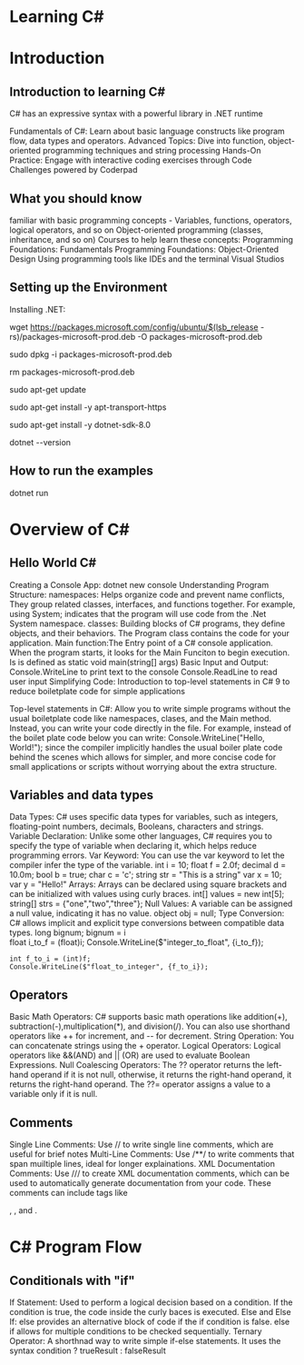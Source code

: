 # Learning C#
# Introduction
## Introduction to learning C#
C# has an expressive syntax with a powerful library in .NET runtime

Fundamentals of C#: Learn about basic language constructs like program flow, data types and operators.
Advanced Topics: Dive into function, object-oriented programming techniques and string processing
Hands-On Practice: Engage with interactive coding exercises through Code Challenges powered by Coderpad

## What you should know
familiar with basic programming concepts - Variables, functions, operators, logical operators, and so on
Object-oriented programming (classes, inheritance, and so on)
    Courses to help learn these concepts:
        Programming Foundations: Fundamentals
        Programming Foundations: Object-Oriented Design
Using programming tools like IDEs and the terminal
    Visual Studios

## Setting up the Environment
Installing .NET:
<!-- # Download the Microsoft package repository configuration for the current Ubuntu version -->
wget https://packages.microsoft.com/config/ubuntu/$(lsb_release -rs)/packages-microsoft-prod.deb -O packages-microsoft-prod.deb
<!-- # Install the downloaded Microsoft package repository configuration -->
sudo dpkg -i packages-microsoft-prod.deb
<!-- # Remove the downloaded .deb file to clean up -->
rm packages-microsoft-prod.deb
<!-- # Update the package lists to include the newly added Microsoft repository -->
sudo apt-get update
<!-- # Install apt-transport-https package to allow APT to fetch packages over HTTPS -->
sudo apt-get install -y apt-transport-https
<!-- # Install the .NET SDK version 8.0 -->
sudo apt-get install -y dotnet-sdk-8.0
<!-- # Verify the .NET SDK installation by checking the installed version -->
dotnet --version

## How to run the examples
dotnet run
<!-- dotnet run {works if you're at the top level of the project} 
 with pwd you're at directory: /home/desktop/MSSA-prep/Linkedin-SoftwareDevelopmentFundamentals/notes/LearningC#/LearningCSharp/DotNet7/Finished/Overview/HelloWorld
 
with ls you can see
HelloWorld.csproj  Program.cs  bin  obj 
then you use dotnet run


Script to change the target framework within every .csproj file from DotNet7.0 to DotNet8.0. Run it at the same level of the Finished and Start Directories!
find . -name "*.csproj" -exec sed -i 's|<TargetFramework>.*</TargetFramework>|<TargetFramework>net8.0</TargetFramework>|g' {} + 
-->

# Overview of C#
## Hello World C#
Creating a Console App:
    dotnet new console
Understanding Program Structure:
    namespaces: Helps organize code and prevent name conflicts, They group related classes, interfaces, and functions together. For example, using System; indicates that the program will use code from the .Net System namespace. 
    classes: Building blocks of C# programs, they define objects, and their behaviors. The Program class contains the code for your application.
    Main function:The Entry point of a C# console application. When the program starts, it looks for the Main Funciton to begin execution. Is is defined as 
    static void main(string[] args)
Basic Input and Output: 
    Console.WriteLine to print text to the console 
    Console.ReadLine to read user input
Simplifying Code: Introduction to top-level statements in C# 9 to reduce boiletplate code for simple applications

Top-level statements in C#: Allow you to write simple programs without the usual boiletplate code like namespaces, clases, and the Main method. Instead, you can write your code directly in the file. For example, instead of the boilet plate code below you can write: Console.WriteLine("Hello, World!"); since the compiler implicitly handles the usual boiler plate code behind the scenes which allows for simpler, and more concise code for small applications or scripts without worrying about the extra structure.

<!-- 
See https://aka.ms/new-console-template for more information
For .NET 5 and earlier, the console app template generates the following code:
 dotnet new console

using System;
namespace MyApp
{
    internal class Program
    {
        static void Main(string[] args)
        {
            Console.WriteLine("Hello World!");
        }
    }
} 
-->

## Variables and data types
Data Types: C# uses specific data types for variables, such as integers, floating-point numbers, decimals, Booleans, characters and strings.
Variable Declaration: Unlike some other languages, C# requires you to specify the type of variable when declaring it, which helps reduce programming errors.
Var Keyword: You can use the var keyword to let the compiler infer the type of the variable.
    int i = 10;
    float f = 2.0f;
    decimal d = 10.0m;
    bool b = true;
    char c = 'c';
    string str = "This is a string"
    var x = 10;
    var y = "Hello!"
Arrays: Arrays can be declared using square brackets and can be initialized with values using curly braces.
    int[] values = new int[5];
    string[] strs = {"one","two","three"};
Null Values: A variable can be assigned a null value, indicating it has no value.
    object obj = null;
Type Conversion: C# allows implicit and explicit type conversions between compatible data types.
    <!-- Implicitly Converting-->
    long bignum;   <!--Long indicates a large number-->
    bignum = i     
    <!-- Explicitly Converting -->
    float i_to_f = (float)i;
    Console.WriteLine($"integer_to_float", {i_to_f});
    
    int f_to_i = (int)f;
    Console.WriteLine($"float_to_integer", {f_to_i});

## Operators
Basic Math Operators: C# supports basic math operations like addition(+), subtraction(-),multiplication(*), and division(/). You can also use shorthand operators like ++ for increment, and -- for decrement.
String Operation: You can concatenate strings using the + operator.
Logical Operators: Logical operators like &&(AND) and || (OR) are used to evaluate Boolean Expressions.
Null Coalescing Operators: The ?? operator returns the left-hand operand if it is not null, otherwise, it returns the right-hand operand, it returns the right-hand operand. The ??= operator assigns a value to a variable only if it is null.

## Comments
Single Line Comments: Use // to write single line comments, which are useful for brief notes
Multi-Line Comments: Use /**/ to write comments that span muiltiple lines, ideal for longer explainations.
XML Documentation Comments: Use /// to create XML documentation comments, which can be used to automatically generate documentation from your code. These comments can include tags like <summary>, <param>, and <returns>.
    <!--
    <PropertyGroup>
        <OutputType>Exe</OutputType>
        <TargetFramework>net8.0</TargetFramework>
        <GenerateDocumentationFile>True</GenerateDocumentationFile> Will Generate a documention file
        <DocumentationFile>Comments.xml</DocumentationFile> The documentation file will be named Comments.xml
    </PropertyGroup>
    You can then run dotnet build at the comments.xml amd it will generate documentation.
    --------------------------// Documentation Example below-----------------------------
    <?xml version="1.0"?>
    <doc>
    <assembly>
        <name>Comments</name>
    </assembly>
    <members>
        <member name="M:Comments.Program.Main(System.String[])">
            XML Comments are used to help provide documentation
            They start with triple-slashes and have a special syntax
            <summary>
            This is the main sample application function
            </summary>
            <param name='args'> An array of string arguments from the command line. </param>
            <returns>
            No return value
            </returns>
        </member>
    </members>
    </doc>
    -->

# C# Program Flow
## Conditionals with "if"
If Statement: Used to perform a logical decision based on a condition. If the condition is true, the code inside the curly baces is executed.
Else and Else If: else provides an alternative block of code if the if condition is false. else if allows for multiple conditions to be checked sequentially.
Ternary Operator: A shorthnad way to write simple if-else statements. It uses the syntax condition ? trueResult : falseResult
